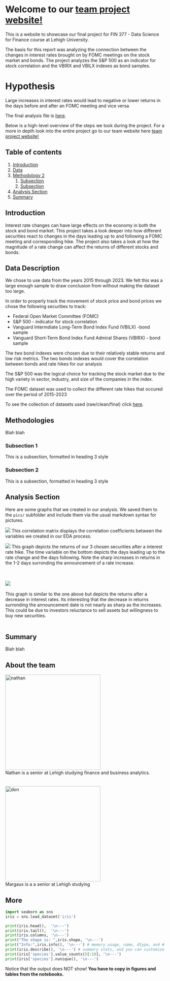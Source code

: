# Welcome to our [team project website!](https://mab923.github.io/finalteamproject)

This is a website to showcase our final project for FIN 377 - Data Science for Finance course at Lehigh University.

The basis for this report was analyzing the connection between the changes in interest rates brought on by FOMC meetings on the stock market and bonds. The project analyzes the S&P 500 as an indicator for stock correlation and the VBIRX and VBILX indexes as bond samples. 

# Hypothesis 

Large increases in interest rates would lead to negative or lower returns in the days before and after an FOMC meeting and vice versa



The final analysis file is [here](https://github.com/mab923/finalteamproject/blob/main/Analysis/Final_Analysis.ipynb).

Below is a high-level overview of the steps we took during the project. For a more in depth look into the entire project go to our team website here [team project website!](https://mab923.github.io/finalteamproject)



## Table of contents
1. [Introduction](#introduction)
2. [Data](#data)
3. [Methodology 2](#meth)
    1. [Subsection](#subsec2-1)
    2. [Subsection](#subsec2-2)
4. [Analysis Section](#section3)
5. [Summary](#summary)

## Introduction  <a name="introduction"></a>

Interest rate changes can have large effects on the economy in both the stock and bond market. This project takes a look deeper into how different securities react to changes in the days leading up to and following a FOMC meeting and corresponding hike. The project also takes a look at how the magnitude of a rate change can affect the returns of different stocks and bonds.

## Data Description <a name="data"></a>

We chose to use data from the years 2015 through 2023. We felt this was a large enough sample to draw conclusion from without making the dataset too large. 

In order to properly track the movement of stock price and bond prices we chose the following securities to track:
- Federal Open Market Committee (FOMC)
- S&P 500 - indicator for stock correlation
- Vanguard Intermdiate Long-Term Bond Index Fund (VBILX) -bond sample
- Vanguard Short-Term Bond Index Fund Admiral Shares (VBIRX) - bond sample

The two bond indexes were chosen due to their relatively stable returns and low risk metrics. The two bonds indexes would cover the correlation between bonds and rate hikes for our analysis

The S&P 500 was the logical choice for tracking the stock market due to the high variety in sector, industry, and size of the companies in the index.

The FOMC dataset was used to collect the different rate hikes that occured over the period of 2015-2023

To see the collection of datasets used (raw/clean/final) click [here](https://github.com/mab923/finalteamproject/tree/main/inputs).


## Methodologies <a name="meth"></a>
Blah blah

### Subsection 1 <a name="subsec2-1"></a>
This is a subsection, formatted in heading 3 style

### Subsection 2 <a name="subsec2-2"></a>
This is a subsection, formatted in heading 3 style

## Analysis Section <a name="section3"></a>

Here are some graphs that we created in our analysis. We saved them to the `pics/` subfolder and include them via the usual markdown syntax for pictures.

![](pics/corr.png)
This correlation matrix displays the correlation coefficients between the variables we created in our EDA process. 

![](pics/p1.png)
This graph depicts the returns of our 3 chosen securities after a interest rate hike. The time variable on the bottom depicts the days leading up to the rate change and the days following. Note the sharp increases in returns in the 1-2 days surronding the announcement of a rate increase.

<br><br>
![](pics/p2.png)
<br><br>
This graph is similar to the one above but depicts the returns after a decrease in interest rates. Its interesting that the decrease in returns surronding the announcement date is not nearly as sharp as the increases. This could be due to investors reluctance to sell assets but willingness to buy new securities.
<br><br>


## Summary <a name="summary"></a>

Blah blah



## About the team
<img src="pics/6FB5FD7F-9E42-4F5C-BE04-D13CF10E6667.jpeg" alt="nathan" width="300"/>
<br>
Nathan is a senior at Lehigh studying finance and business analytics.
<br><br><br>
<img src="pics/don2.jpg" alt="don" width="300"/>
<br>
Margaux is a a senior at Lehigh studying  


## More 

```python
import seaborn as sns 
iris = sns.load_dataset('iris') 

print(iris.head(),  '\n---')
print(iris.tail(),  '\n---')
print(iris.columns, '\n---')
print("The shape is: ",iris.shape, '\n---')
print("Info:",iris.info(), '\n---') # memory usage, name, dtype, and # of non-null obs (--> # of missing obs) per variable
print(iris.describe(), '\n---') # summary stats, and you can customize the list!
print(iris['species'].value_counts()[:10], '\n---')
print(iris['species'].nunique(), '\n---')
```

Notice that the output does NOT show! **You have to copy in figures and tables from the notebooks.**
